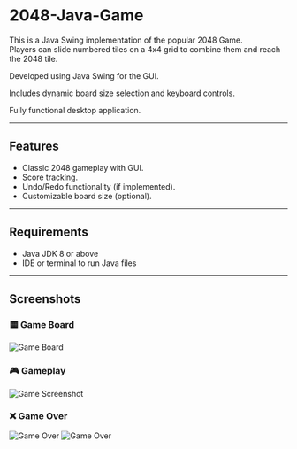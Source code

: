 # 2048-Java-Game

This is a Java Swing implementation of the popular 2048 Game.  
Players can slide numbered tiles on a 4x4 grid to combine them and reach the 2048 tile.

Developed using Java Swing for the GUI.

Includes dynamic board size selection and keyboard controls.

Fully functional desktop application.

---

## Features

- Classic 2048 gameplay with GUI.
- Score tracking.
- Undo/Redo functionality (if implemented).
- Customizable board size (optional).

---

## Requirements

- Java JDK 8 or above
- IDE or terminal to run Java files

---

## Screenshots

### 🟨 Game Board

![Game Board](src/images/Screenshot_2025-10-17_014117.png)

### 🎮 Gameplay

![Game Screenshot](src/images/Screenshot_2025-10-17_013157.png)

### ❌ Game Over

![Game Over](src/images/Screenshot_2025-10-17_013450.png)
![Game Over](src/images/Screenshot_2025-10-17_013630.png)
